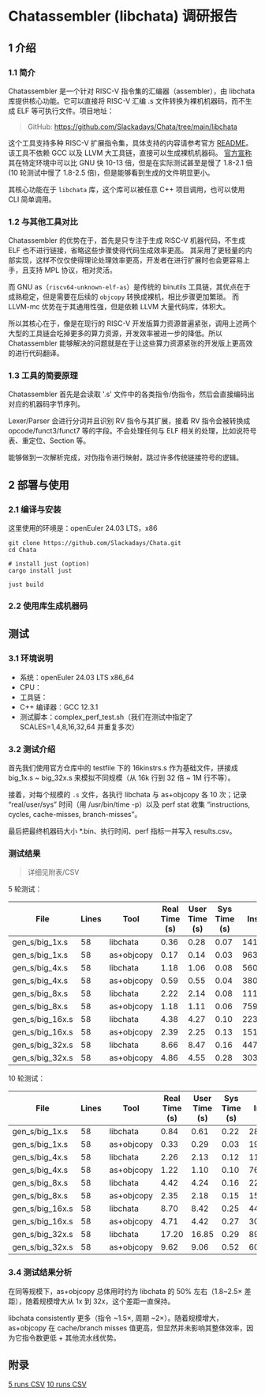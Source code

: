 # Chatassembler (libchata) 调研报告

## 1 介绍

### 1.1 简介

Chatassembler 是一个针对 RISC-V 指令集的汇编器（assembler），由 libchata 库提供核心功能。它可以直接将 RISC-V 汇编 .s 文件转换为裸机机器码，而不生成 ELF 等可执行文件。项目地址：

> GitHub: https://github.com/Slackadays/Chata/tree/main/libchata

这个工具支持多种 RISC-V 扩展指令集，具体支持的内容请参考官方 [README](https://github.com/Slackadays/Chata/blob/main/libchata/README.md#%EF%B8%8F-complete)。该工具不依赖 GCC 以及 LLVM 大工具链，直接可以生成裸机机器码。
[官方宣称](https://github.com/Slackadays/Chata/blob/main/libchata/README.md#welcome-to-chatassembler)其在特定环境中可以比 GNU 快 10-13 倍，但是在实际测试甚至是慢了 1.8-2.1 倍(10 轮测试中慢了 1.8-2.5 倍)，但是能够看到生成的文件明显更小。

其核心功能在于 `libchata` 库，这个库可以被任意 C++ 项目调用，也可以使用 CLI 简单调用。

### 1.2 与其他工具对比

Chatassembler 的优势在于，首先是只专注于生成 RISC-V 机器代码，不生成 ELF 也不进行链接，省略这些步骤使得代码生成效率更高。
其采用了更轻量的内部实现，这样不仅仅使得理论处理效率更高，开发者在进行扩展时也会更容易上手，且支持 MPL 协议，相对灵活。

而 GNU as（`riscv64-unknown-elf-as`）是传统的 binutils 工具链，其优点在于成熟稳定，但是需要在后续的 `objcopy` 转换成裸机，相比步骤更加繁琐。
而 LLVM-mc 优势在于其通用性强，但是依赖 LLVM 大量代码库，体积大。

所以其核心在于，像是在现行的 RISC-V 开发版算力资源普遍紧张，调用上述两个大型的工具链会吃掉更多的算力资源，开发效率被进一步的降低。所以 Chatassembler 能够解决的问题就是在于让这些算力资源紧张的开发版上更高效的进行代码翻译。

### 1.3 工具的简要原理

Chatassembler 首先是会读取 '.s' 文件中的各类指令/伪指令，然后会直接编码出对应的机器码字节序列。

Lexer/Parser 会进行分词并且识别 RV 指令与其扩展，接着 RV 指令会被转换成 opcode/funct3/funct7 等的字段。不会处理任何与 ELF 相关的处理，比如说符号表、重定位、Section 等。

能够做到一次解析完成，对伪指令进行映射，跳过许多传统链接符号的逻辑。

## 2 部署与使用

### 2.1 编译与安装

这里使用的环境是：openEuler 24.03 LTS，x86

```
git clone https://github.com/Slackadays/Chata.git
cd Chata

# install just (option)
cargo install just

just build
```

### 2.2 使用库生成机器码

## 测试

### 3.1 环境说明

- 系统：openEuler 24.03 LTS x86_64
- CPU：
- 工具链：
- C++ 编译器：GCC 12.3.1
- 测试脚本：complex_perf_test.sh（我们在测试中指定了 SCALES=1,4,8,16,32,64 并重复多次）

### 3.2 测试介绍

首先我们使用官方仓库中的 testfile 下的 16kinstrs.s 作为基础文件，拼接成 big_1x.s ~ big_32x.s 来模拟不同规模（从 16k 行到 32 倍 ~ 1M 行不等）。

接着，对每个规模的 `.s` 文件，各执行 libchata 与 as+objcopy 各 10 次；记录 “real/user/sys” 时间（用 /usr/bin/time -p）以及 perf stat 收集 “instructions, cycles, cache-misses, branch-misses”。

最后把最终机器码大小 *.bin、执行时间、perf 指标一并写入 results.csv。

### 测试结果

> 详细见附表/CSV

5 轮测试：

| **File**            | **Lines** | **Tool**      | **Real Time (s)** | **User Time (s)** | **Sys Time (s)** | **Instructions**   | **Cycles**       | **Cache Misses** | **Branch Misses** |
|---------------------|-----------|---------------|--------------------|-------------------|------------------|--------------------|------------------|------------------|-------------------|
| gen_s/big_1x.s      | 58        | libchata      | 0.36               | 0.28              | 0.07             | 1415610548         | 805097882        | 168113           | 959754            |
| gen_s/big_1x.s      | 58        | as+objcopy    | 0.17               | 0.14              | 0.03             | 963520810          | 416635541        | 68973            | 1125338           |
| gen_s/big_4x.s      | 58        | libchata      | 1.18               | 1.06              | 0.08             | 5608571120         | 3157631907       | 310474           | 3593204           |
| gen_s/big_4x.s      | 58        | as+objcopy    | 0.59               | 0.55              | 0.04             | 3807565505         | 1613350880       | 254666           | 3928415           |
| gen_s/big_8x.s      | 58        | libchata      | 2.22               | 2.14              | 0.08             | 11199162594        | 6284611699       | 535690           | 6998687           |
| gen_s/big_8x.s      | 58        | as+objcopy    | 1.18               | 1.11              | 0.06             | 7599012898         | 3252799553       | 2259039          | 7496308           |
| gen_s/big_16x.s     | 58        | libchata      | 4.38               | 4.27              | 0.10             | 22380336397        | 12554836065      | 1586447          | 13839184          |
| gen_s/big_16x.s     | 58        | as+objcopy    | 2.39               | 2.25              | 0.13             | 15174536561        | 6647992473       | 10036488         | 14727786          |
| gen_s/big_32x.s     | 58        | libchata      | 8.66               | 8.47              | 0.16             | 44742670929        | 25136990685      | 3145915          | 28180435          |
| gen_s/big_32x.s     | 58        | as+objcopy    | 4.86               | 4.55              | 0.28             | 30347926787        | 13536156327      | 30873557         | 30197567          |

10 轮测试：

| **File**            | **Lines** | **Tool**      | **Real Time (s)** | **User Time (s)** | **Sys Time (s)** | **Instructions**   | **Cycles**       | **Cache Misses** | **Branch Misses** |
|---------------------|-----------|---------------|--------------------|-------------------|------------------|--------------------|------------------|------------------|-------------------|
| gen_s/big_1x.s      | 58        | libchata      | 0.84               | 0.61              | 0.22             | 2829945633         | 1634917642       | 370993           | 2000332           |
| gen_s/big_1x.s      | 58        | as+objcopy    | 0.33               | 0.29              | 0.03             | 1927128190         | 834279853        | 105499           | 2268450           |
| gen_s/big_4x.s      | 58        | libchata      | 2.26               | 2.13              | 0.12             | 11215866645        | 6310535922       | 593191           | 7089173           |
| gen_s/big_4x.s      | 58        | as+objcopy    | 1.22               | 1.10              | 0.10             | 7617549964         | 3262358544       | 850423           | 7634122           |
| gen_s/big_8x.s      | 58        | libchata      | 4.42               | 4.24              | 0.16             | 22397049732        | 12593851843      | 1107690          | 14129741          |
| gen_s/big_8x.s      | 58        | as+objcopy    | 2.35               | 2.18              | 0.15             | 15192982298        | 6524899882       | 3753344          | 15257262          |
| gen_s/big_16x.s     | 58        | libchata      | 8.70               | 8.42              | 0.25             | 44759397019        | 25088115774      | 2943852          | 27797722          |
| gen_s/big_16x.s     | 58        | as+objcopy    | 4.71               | 4.42              | 0.27             | 30370147567        | 13196398117      | 19527862         | 29876346          |
| gen_s/big_32x.s     | 58        | libchata      | 17.20              | 16.85             | 0.29             | 89484063448        | 50112964469      | 6629565          | 55044775          |
| gen_s/big_32x.s     | 58        | as+objcopy    | 9.62               | 9.06              | 0.52             | 60694543150        | 27009237547      | 63094056         | 58509572          |

### 3.4 测试结果分析

在同等规模下，as+objcopy 总体用时约为 libchata 的 50% 左右（1.8~2.5× 差距），随着规模增大从 1x 到 32x，这个差距一直保持。

libchata consistently 更多（指令 ~1.5×, 周期 ~2×）。随着规模增大，as+objcopy 在 cache/branch misses 值更高，但显然并未影响其整体效率，因为它指令数更低 + 其他流水线优势。

## 附录

[5 runs CSV](./results_5_runs.csv)
[10 runs CSV](./results_10_runs.csv)